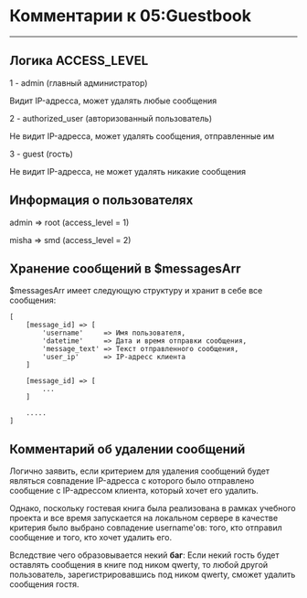 # Комментарии к 05:Guestbook

____


## Логика ACCESS_LEVEL

1 - admin (главный администратор)

Видит IP-адресса, может удалять любые сообщения

2 - authorized_user (авторизованный пользователь)

Не видит IP-адресса, может удалять сообщения, отправленные им

3 - guest (гость)

Не видит IP-адресса, не может удалять никакие сообщения

## Информация о пользователях

admin => root (access_level = 1)

misha => smd (access_level = 2)

## Хранение сообщений в $messagesArr

$messagesArr имеет следующую структуру и хранит в себе все сообщения:

```
[
    [message_id] => [
        'username'     => Имя пользователя,
        'datetime'     => Дата и время отправки сообщения,
        'message_text' => Текст отправленного сообщения,
        'user_ip'      => IP-адресс клиента
    ]

    [message_id] => [
        ...
    ]

    .....
]
```

## Комментарий об удалении сообщений

Логично заявить, если критерием для удаления сообщений будет являться совпадение IP-адресса
с которого было отправлено сообщение с IP-адрессом клиента, который хочет его удалить.

Однако, поскольку гостевая книга была реализована в рамках учебного проекта и все время запускается на локальном сервере
в качестве критерия было выбрано совпадение username'ов: того, кто отправил сообщение и того, кто хочет удалить его.

Вследствие чего образовывается некий **баг**:
Если некий гость будет оставлять сообщения в книге под ником qwerty, то любой другой
пользователь, зарегистрировавшись под ником qwerty, сможет удалить сообщения гостя.
